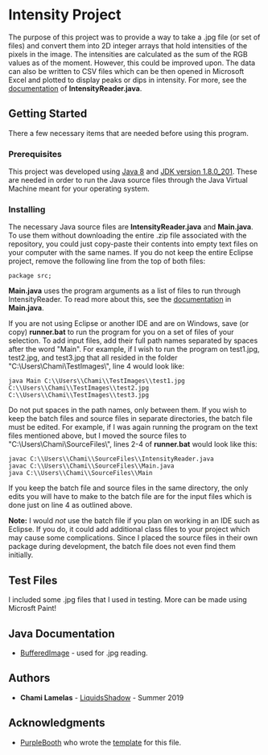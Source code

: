 # Intensity Project

The purpose of this project was to provide a way to take a .jpg file (or set of files) and convert them into 2D integer arrays that hold intensities of the pixels in the image. The intensities are calculated as the sum of the RGB values as of the moment. However, this could be improved upon. The data can also be written to CSV files which can be then opened in Microsoft Excel and plotted to display peaks or dips in intensity. For more, see the [documentation](https://github.com/LiquidsShadow/Intensity_Project/blob/master/src/src/IntensityReader.java) of **IntensityReader.java**.

## Getting Started

There a few necessary items that are needed before using this program.

### Prerequisites

This project was developed using [Java 8](https://www.java.com/en/download/) and [JDK version 1.8.0_201](https://www.oracle.com/technetwork/java/javase/downloads/jdk8-downloads-2133151.html). These are needed in order to run the Java source files through the Java Virtual Machine meant for your operating system.

### Installing

The necessary Java source files are **IntensityReader.java** and **Main.java**. To use them without downloading the entire .zip file associated with the repository, you could just copy-paste their contents into empty text files on your computer with the same names. If you do not keep the entire Eclipse project, remove the following line from the top of both files:

```
package src;
```

**Main.java** uses the program arguments as a list of files to run through IntensityReader. To read more about this, see the [documentation](https://github.com/LiquidsShadow/Intensity_Project/blob/master/src/src/Main.java) in **Main.java**.

If you are not using Eclipse or another IDE and are on Windows, save (or copy) **runner.bat** to run the program for you on a set of files of your selection. To add input files, add their full path names separated by spaces after the word "Main". For example, if I wish to run the program on test1.jpg, test2.jpg, and test3.jpg that all resided in the folder "C:\\Users\\Chami\\TestImages\\", line 4 would look like:

```
java Main C:\\Users\\Chami\\TestImages\\test1.jpg C:\\Users\\Chami\\TestImages\\test2.jpg C:\\Users\\Chami\\TestImages\\test3.jpg
```

Do not put spaces in the path names, only between them. If you wish to keep the batch files and source files in separate directories, the batch file must be edited. For example, if I was again running the program on the text files mentioned above, but I moved the source files to "C:\\Users\\Chami\SourceFiles\\", lines 2-4 of **runner.bat** would look like this:

```
javac C:\\Users\\Chami\\SourceFiles\\IntensityReader.java
javac C:\\Users\\Chami\\SourceFiles\\Main.java
java C:\\Users\\Chami\\SourceFiles\\Main
```

If you keep the batch file and source files in the same directory, the only edits you will have to make to the batch file are for the input files which is done just on line 4 as outlined above.

**Note:** I would *not* use the batch file if you plan on working in an IDE such as Eclipse. If you do, it could add additional class files to your project which may
cause some complications. Since I placed the source files in their own package during development, the batch file does not even find them initially.

## Test Files

I included some .jpg files that I used in testing. More can be made using Microsft Paint!

## Java Documentation

* [BufferedImage](https://docs.oracle.com/javase/7/docs/api/java/awt/image/BufferedImage.html) - used for .jpg reading.

## Authors

* **Chami Lamelas** - [LiquidsShadow](https://github.com/LiquidsShadow) - Summer 2019

## Acknowledgments

* [PurpleBooth](https://github.com/PurpleBooth) who wrote the [template](https://gist.github.com/PurpleBooth/109311bb0361f32d87a2) for this file.
